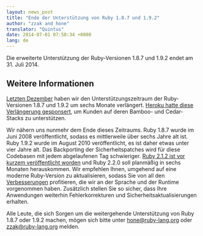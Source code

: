 ```yaml
---
layout: news_post
title: "Ende der Unterstützung von Ruby 1.8.7 und 1.9.2"
author: "zzak and hone"
translator: "Quintus"
date: 2014-07-01 07:50:34 +0000
lang: de
---
```


Die erweiterte Unterstützung der Ruby-Versionen 1.8.7 und 1.9.2 endet
am 31. Juli 2014.

## Weitere Informationen

[Letzten Dezember](https://www.ruby-lang.org/de/news/2013/12/17/maintenance-of-1-8-7-and-1-9-2/)
haben wir den Unterstützungszeitraum der Ruby-Versionen 1.8.7 und
1.9.2 um sechs Monate verlängert.
[Heroku hatte diese Verlängerung gesponsert](https://blog.heroku.com/archives/2013/12/5/a_patch_in_time_securing_ruby),
um Kunden auf deren Bamboo- und Cedar-Stacks zu unterstützen.

Wir nähern uns nunmehr dem Ende dieses Zeitraums. Ruby 1.8.7 wurde im
Juni 2008 veröffentlicht, sodass es mittlerweile über sechs Jahre alt
ist. Ruby 1.9.2 wurde im August 2010 veröffentlicht, es ist daher
etwas unter vier Jahre alt.
Das Backporting der Sicherheitspatches wird für diese Codebasen
mit jedem abgelaufenen Tag schwieriger.
[Ruby 2.1.2 ist vor kurzem veröffentlicht worden](https://www.ruby-lang.org/de/news/2014/05/09/ruby-2-1-2-is-released/)
und Ruby 2.2.0 soll planmäßig in sechs Monaten herauskommen.
Wir empfehlen Ihnen, umgehend auf eine moderne Ruby-Version zu
aktualisieren, sodass Sie von all den
[Verbesserungen](https://www.ruby-lang.org/de/news/2013/12/25/ruby-2-1-0-is-released/)
profitieren, die wir an der Sprache und der Runtime vorgenommen haben.
Zusätzlich stellen Sie so sicher, dass Ihre Anwendungen weiterhin
Fehlerkorrekturen und Sicherheitsaktualisierungen erhalten.

Alle Leute, die sich Sorgen um die weitergehende Unterstützung von
Ruby 1.8.7 oder 1.9.2 machen, mögen sich bitte unter
hone@ruby-lang.org oder zzak@ruby-lang.org melden.
